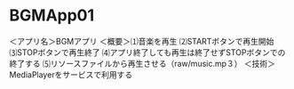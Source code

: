 # BGMApp01
＜アプリ名＞BGMアプリ
＜概要＞⑴音楽を再生 ⑵STARTボタンで再生開始 ⑶STOPボタンで再生終了  ⑷アプリ終了しても再生は終了せずSTOPボタンでの終了する ⑸リソースファイルから再生させる（raw/music.mp３）
＜技術＞MediaPlayerをサービスで利用する